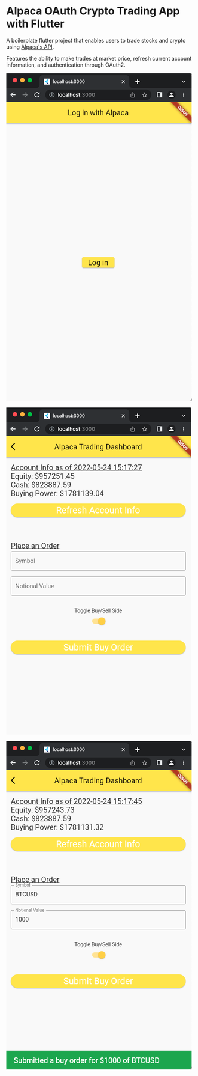 # Alpaca OAuth Crypto Trading App with Flutter

A boilerplate flutter project that enables users to trade stocks and crypto using [Alpaca's API](https://alpaca.markets/docs/api-references/).

Features the ability to make trades at market price, refresh current account
information, and authentication through OAuth2.

![login](images/login.png)

![dashboard](images/dashboard.png)

![trade](images/trade.png)
